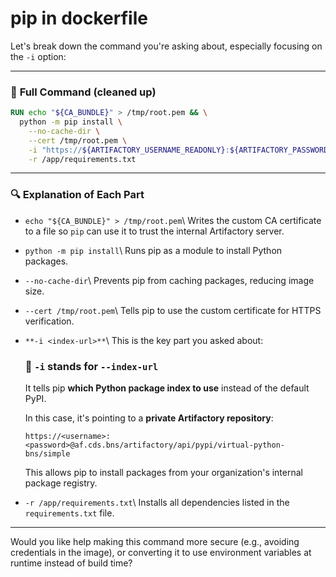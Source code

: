 # pip in dockerfile

Let's break down the command you're asking about, especially focusing on the `-i` option:

---

### 🧾 **Full Command (cleaned up)**

```Dockerfile
RUN echo "${CA_BUNDLE}" > /tmp/root.pem && \
  python -m pip install \
    --no-cache-dir \
    --cert /tmp/root.pem \
    -i "https://${ARTIFACTORY_USERNAME_READONLY}:${ARTIFACTORY_PASSWORD_READONLY}@af.cds.bns/artifactory/api/pypi/virtual-python-bns/simple" \
    -r /app/requirements.txt
```

---

### 🔍 **Explanation of Each Part**

- `echo "${CA_BUNDLE}" > /tmp/root.pem`\ Writes the custom CA certificate to a file so `pip` can use it to trust the internal Artifactory server.
    
- `python -m pip install`\ Runs pip as a module to install Python packages.
    
- `--no-cache-dir`\ Prevents pip from caching packages, reducing image size.
    
- `--cert /tmp/root.pem`\ Tells pip to use the custom certificate for HTTPS verification.
    
- `**-i <index-url>**`\ This is the key part you asked about:
    
    ### 📌 `-i` stands for `--index-url`
    
    It tells pip **which Python package index to use** instead of the default PyPI.
    
    In this case, it's pointing to a **private Artifactory repository**:
    
    ```
    https://<username>:<password>@af.cds.bns/artifactory/api/pypi/virtual-python-bns/simple
    ```
    
    This allows pip to install packages from your organization's internal package registry.
    
- `-r /app/requirements.txt`\ Installs all dependencies listed in the `requirements.txt` file.
    

---

Would you like help making this command more secure (e.g., avoiding credentials in the image), or converting it to use environment variables at runtime instead of build time?